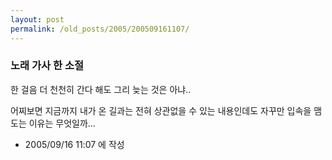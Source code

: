 ```yaml
---
layout: post
permalink: /old_posts/2005/200509161107/
---
```


### 노래 가사 한 소절

한 걸음 더 천천히 간다 해도 그리 늦는 것은 아냐..


어찌보면 지금까지 내가 온 길과는 전혀 상관없을 수 있는 내용인데도
자꾸만 입속을 맴도는 이유는 무엇일까...





- 2005/09/16 11:07 에 작성